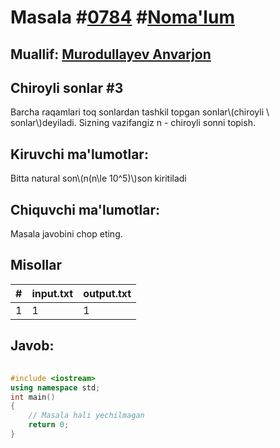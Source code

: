 
<h1>Masala #<a href="https://robocontest.uz/tasks/0784">0784</a> #<a href="https://robocontest.uz/tasks?category=1">Noma'lum</a></h1>
<h2> Muallif: <a href="https://robocontest.uz/profile/lordcoder">Murodullayev Anvarjon</a></h2>
<h2>Chiroyli sonlar #3</h2>
<p>Barcha raqamlari toq sonlardan tashkil topgan sonlar\(chiroyli \ sonlar\)deyiladi. Sizning vazifangiz n - chiroyli sonni topish.</p>
<h2>Kiruvchi ma'lumotlar:</h2>
<p>Bitta natural son\(n(n\le 10^5)\)son kiritiladi</p>
<h2>Chiquvchi ma'lumotlar:</h2>
<p>Masala javobini chop eting.</p>
<h2>Misollar</h2>
<table>
    <thead>
        <tr>
            <th>#</th>
            <th>input.txt</th>
            <th>output.txt</th>
        </tr>
    </thead>
    <tbody>
            <tr>
                <td>1</td>
                <td>1</td>
                <td>1</td>
            </tr>
    </tbody>
    </table>
    
<h2>Javob:</h2>

######
```cpp
#include <iostream>
using namespace std;
int main()
{
    // Masala hali yechilmagan
    return 0;
}
```
